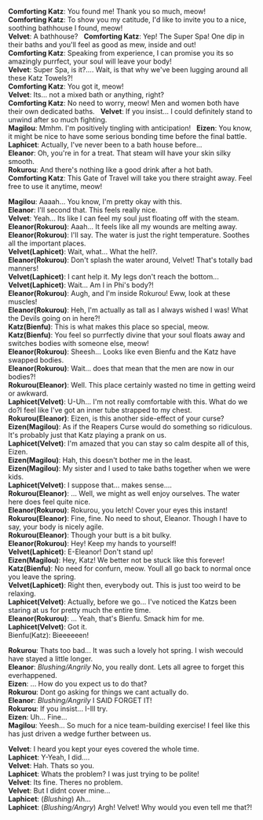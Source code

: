 **Comforting Katz**: You found me! Thank you so much, meow!  
**Comforting Katz**: To show you my catitude, I'd like to invite you to a nice, soothing bathhouse I found, meow!  
**Velvet**: A bathhouse?  
**Comforting Katz**: Yep! The Super Spa! One dip in their baths and you'll feel as good as mew, inside and out!  
**Comforting Katz**: Speaking from experience, I can promise you its so amazingly purrfect, your soul will leave your body!  
**Velvet**: Super Spa, is it?.... Wait, is that why we've been lugging around all these Katz Towels?!  
**Comforting Katz**: You got it, meow!  
**Velvet**: Its... not a mixed bath or anything, right?  
**Comforting Katz**: No need to worry, meow! Men and women both have their own dedicated baths.  
**Velvet**: If you insist... I could definitely stand to unwind after so much fighting.  
**Magilou**: Mmhm. I'm positively tingling with anticipation!  
**Eizen**: You know, it might be nice to have some serious bonding time before the final battle.  
**Laphicet**: Actually, I've never been to a bath house before...  
**Eleanor**: Oh, you're in for a treat. That steam will have your skin silky smooth.  
**Rokurou**: And there's nothing like a good drink after a hot bath.  
**Comforting Katz**: This Gate of Travel will take you there straight away. Feel free to use it anytime, meow!  

**Magilou**: Aaaah... You know, I'm pretty okay with this.  
**Eleanor**: I'll second that. This feels really nice.  
**Velvet**: Yeah... Its like I can feel my soul just floating off with the steam.  
**Eleanor(Rokurou)**: Aaah... It feels like all my wounds are melting away.  
**Eleanor(Rokurou)**: I'll say. The water is just the right temperature. Soothes all the important places.  
**Velvet(Laphicet)**: Wait, what... What the hell?.  
**Eleanor(Rokurou)**: Don't splash the water around, Velvet! That's totally bad manners!  
**Velvet(Laphicet)**: I cant help it. My legs don't reach the bottom...  
**Velvet(Laphicet)**: Wait... Am I in Phi's body?!  
**Eleanor(Rokurou)**: Augh, and I'm inside Rokurou! Eww, look at these muscles!  
**Eleanor(Rokurou)**: Heh, I'm actually as tall as I always wished I was! What the Devils going on in here?!  
**Katz(Bienfu)**: This is what makes this place so special, meow.  
**Katz(Bienfu)**: You feel so purrfectly divine that your soul floats away and switches bodies with someone else, meow!  
**Eleanor(Rokurou)**: Sheesh... Looks like even Bienfu and the Katz have swapped bodies.  
**Eleanor(Rokurou)**: Wait... does that mean that the men are now in our bodies?!  
**Rokurou(Eleanor)**: Well. This place certainly wasted no time in getting weird or awkward.  
**Laphicet(Velvet)**: U-Uh... I'm not really comfortable with this. What do we do?I feel like I've got an inner tube strapped to my chest.  
**Rokurou(Eleanor)**:  Eizen, is this another side-effect of your curse?  
**Eizen(Magilou)**:    As if the Reapers Curse would do something so ridiculous. It's probably just that Katz playing a prank on us.  
**Laphicet(Velvet)**:  I'm amazed that you can stay so calm despite all of this, Eizen.  
**Eizen(Magilou)**:    Hah, this doesn't bother me in the least.  
**Eizen(Magilou)**:    My sister and I used to take baths together when we were kids.  
**Laphicet(Velvet)**:  I suppose that... makes sense....  
**Rokurou(Eleanor)**:  ...  Well, we might as well enjoy ourselves. The water here does feel quite nice.  
**Eleanor(Rokurou)**:  Rokurou, you letch! Cover your eyes this instant!  
**Rokurou(Eleanor)**:  Fine, fine. No need to shout, Eleanor. Though I have to say, your body is nicely agile.  
**Rokurou(Eleanor)**:  Though your butt is a bit bulky.  
**Eleanor(Rokurou)**:  Hey! Keep my hands to yourself!  
**Velvet(Laphicet)**:  E-Eleanor! Don't stand up!  
**Eizen(Magilou)**:    Hey, Katz! We better not be stuck like this forever!  
**Katz(Bienfu)**:     No need for confurn, meow. Youll all go back to normal once you leave the spring.  
**Velvet(Laphicet)**:  Right then, everybody out. This is just too weird to be relaxing.  
**Laphicet(Velvet)**:  Actually, before we go... I've noticed the Katzs been staring at us for pretty much the entire time.  
**Eleanor(Rokurou)**:    ...  Yeah, that's Bienfu. Smack him for me.  
**Laphicet(Velvet)**:  Got it.  
Bienfu(Katz): Bieeeeeen!  

**Rokurou**: Thats too bad... It was such a lovely hot spring. I wish wecould have stayed a little longer.  
**Eleanor**: *Blushing/Angrily* No, you really dont. Lets all agree to forget this everhappened.  
**Eizen**: ... How do you expect us to do that?  
**Rokurou**: Dont go asking for things we cant actually do.  
**Eleanor**: *Blushing/Angrily* I SAID FORGET IT!  
**Rokurou**: If you insist... I-Ill try.  
**Eizen**: Uh... Fine...  
**Magilou**: Yeesh... So much for a nice team-building exercise! I feel like this has just driven a wedge further between us.  

**Velvet**: I heard you kept your eyes covered the whole time.  
**Laphicet**: Y-Yeah, I did....  
**Velvet**: Hah. Thats so you.  
**Laphicet**: Whats the problem? I was just trying to be polite!  
**Velvet**: Its fine. Theres no problem.  
**Velvet**: But I didnt cover mine...  
**Laphicet**: (*Blushing*) Ah...  
**Laphicet**: (*Blushing/Angry*) Argh! Velvet! Why would you even tell me that?!  
